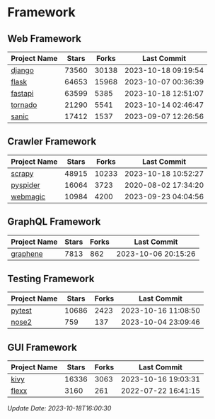 # Framework

## Web Framework
| Project Name | Stars | Forks | Last Commit |
| ------------ | ----- | ----- | ----------- |
| [django](https://github.com/django/django) | 73560 | 30138 | 2023-10-18 09:19:54 |
| [flask](https://github.com/pallets/flask) | 64653 | 15968 | 2023-10-07 00:36:39 |
| [fastapi](https://github.com/tiangolo/fastapi) | 63599 | 5385 | 2023-10-18 12:51:07 |
| [tornado](https://github.com/tornadoweb/tornado) | 21290 | 5541 | 2023-10-14 02:46:47 |
| [sanic](https://github.com/sanic-org/sanic) | 17412 | 1537 | 2023-09-07 12:26:56 |

## Crawler Framework
| Project Name | Stars | Forks | Last Commit |
| ------------ | ----- | ----- | ----------- |
| [scrapy](https://github.com/scrapy/scrapy) | 48915 | 10233 | 2023-10-18 10:52:27 |
| [pyspider](https://github.com/binux/pyspider) | 16064 | 3723 | 2020-08-02 17:34:20 |
| [webmagic](https://github.com/code4craft/webmagic) | 10984 | 4200 | 2023-09-23 04:04:56 |

## GraphQL Framework
| Project Name | Stars | Forks | Last Commit |
| ------------ | ----- | ----- | ----------- |
| [graphene](https://github.com/graphql-python/graphene) | 7813 | 862 | 2023-10-06 20:15:26 |

## Testing Framework
| Project Name | Stars | Forks | Last Commit |
| ------------ | ----- | ----- | ----------- |
| [pytest](https://github.com/pytest-dev/pytest) | 10686 | 2423 | 2023-10-16 11:08:50 |
| [nose2](https://github.com/nose-devs/nose2) | 759 | 137 | 2023-10-04 23:09:46 |

## GUI Framework
| Project Name | Stars | Forks | Last Commit |
| ------------ | ----- | ----- | ----------- |
| [kivy](https://github.com/kivy/kivy) | 16336 | 3063 | 2023-10-16 19:03:31 |
| [flexx](https://github.com/flexxui/flexx) | 3160 | 261 | 2022-07-22 16:41:15 |

*Update Date: 2023-10-18T16:00:30*